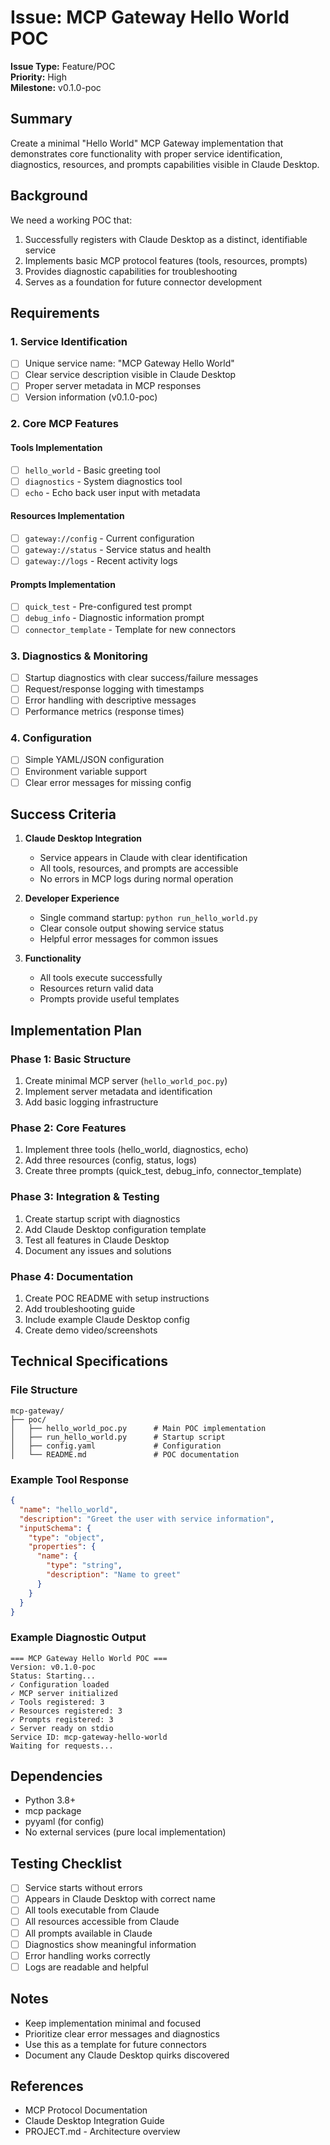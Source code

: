 # Issue: MCP Gateway Hello World POC

**Issue Type:** Feature/POC  
**Priority:** High  
**Milestone:** v0.1.0-poc  

## Summary

Create a minimal "Hello World" MCP Gateway implementation that demonstrates core functionality with proper service identification, diagnostics, resources, and prompts capabilities visible in Claude Desktop.

## Background

We need a working POC that:
1. Successfully registers with Claude Desktop as a distinct, identifiable service
2. Implements basic MCP protocol features (tools, resources, prompts)
3. Provides diagnostic capabilities for troubleshooting
4. Serves as a foundation for future connector development

## Requirements

### 1. Service Identification
- [ ] Unique service name: "MCP Gateway Hello World"
- [ ] Clear service description visible in Claude Desktop
- [ ] Proper server metadata in MCP responses
- [ ] Version information (v0.1.0-poc)

### 2. Core MCP Features

#### Tools Implementation
- [ ] `hello_world` - Basic greeting tool
- [ ] `diagnostics` - System diagnostics tool
- [ ] `echo` - Echo back user input with metadata

#### Resources Implementation
- [ ] `gateway://config` - Current configuration
- [ ] `gateway://status` - Service status and health
- [ ] `gateway://logs` - Recent activity logs

#### Prompts Implementation
- [ ] `quick_test` - Pre-configured test prompt
- [ ] `debug_info` - Diagnostic information prompt
- [ ] `connector_template` - Template for new connectors

### 3. Diagnostics & Monitoring
- [ ] Startup diagnostics with clear success/failure messages
- [ ] Request/response logging with timestamps
- [ ] Error handling with descriptive messages
- [ ] Performance metrics (response times)

### 4. Configuration
- [ ] Simple YAML/JSON configuration
- [ ] Environment variable support
- [ ] Clear error messages for missing config

## Success Criteria

1. **Claude Desktop Integration**
   - Service appears in Claude with clear identification
   - All tools, resources, and prompts are accessible
   - No errors in MCP logs during normal operation

2. **Developer Experience**
   - Single command startup: `python run_hello_world.py`
   - Clear console output showing service status
   - Helpful error messages for common issues

3. **Functionality**
   - All tools execute successfully
   - Resources return valid data
   - Prompts provide useful templates

## Implementation Plan

### Phase 1: Basic Structure
1. Create minimal MCP server (`hello_world_poc.py`)
2. Implement server metadata and identification
3. Add basic logging infrastructure

### Phase 2: Core Features
1. Implement three tools (hello_world, diagnostics, echo)
2. Add three resources (config, status, logs)
3. Create three prompts (quick_test, debug_info, connector_template)

### Phase 3: Integration & Testing
1. Create startup script with diagnostics
2. Add Claude Desktop configuration template
3. Test all features in Claude Desktop
4. Document any issues and solutions

### Phase 4: Documentation
1. Create POC README with setup instructions
2. Add troubleshooting guide
3. Include example Claude Desktop config
4. Create demo video/screenshots

## Technical Specifications

### File Structure
```
mcp-gateway/
├── poc/
│   ├── hello_world_poc.py      # Main POC implementation
│   ├── run_hello_world.py      # Startup script
│   ├── config.yaml             # Configuration
│   └── README.md               # POC documentation
```

### Example Tool Response
```json
{
  "name": "hello_world",
  "description": "Greet the user with service information",
  "inputSchema": {
    "type": "object",
    "properties": {
      "name": {
        "type": "string",
        "description": "Name to greet"
      }
    }
  }
}
```

### Example Diagnostic Output
```
=== MCP Gateway Hello World POC ===
Version: v0.1.0-poc
Status: Starting...
✓ Configuration loaded
✓ MCP server initialized
✓ Tools registered: 3
✓ Resources registered: 3
✓ Prompts registered: 3
✓ Server ready on stdio
Service ID: mcp-gateway-hello-world
Waiting for requests...
```

## Dependencies
- Python 3.8+
- mcp package
- pyyaml (for config)
- No external services (pure local implementation)

## Testing Checklist
- [ ] Service starts without errors
- [ ] Appears in Claude Desktop with correct name
- [ ] All tools executable from Claude
- [ ] All resources accessible from Claude
- [ ] All prompts available in Claude
- [ ] Diagnostics show meaningful information
- [ ] Error handling works correctly
- [ ] Logs are readable and helpful

## Notes
- Keep implementation minimal and focused
- Prioritize clear error messages and diagnostics
- Use this as a template for future connectors
- Document any Claude Desktop quirks discovered

## References
- MCP Protocol Documentation
- Claude Desktop Integration Guide
- PROJECT.md - Architecture overview